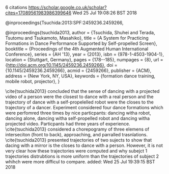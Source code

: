 6 citations
https://scholar.google.co.uk/scholar?cites=17089561983986399646
Wed 25 Jul 19:08:26 BST 2018






@inproceedings{Tsuchida:2013:SPF:2459236.2459266,


@inproceedings{tsuchida2013,
 author = {Tsuchida, Shuhei and Terada, Tsutomu and Tsukamoto, Masahiko},
 title = {A System for Practicing Formations in Dance Performance Supported by Self-propelled Screen},
 booktitle = {Proceedings of the 4th Augmented Human International Conference},
 series = {AH '13},
 year = {2013},
 isbn = {978-1-4503-1904-1},
 location = {Stuttgart, Germany},
 pages = {178--185},
 numpages = {8},
 url = {http://doi.acm.org/10.1145/2459236.2459266},
 doi = {10.1145/2459236.2459266},
 acmid = {2459266},
 publisher = {ACM},
 address = {New York, NY, USA},
 keywords = {formation dance training, mobile robot, projector},
} 





\cite{tsuchida2013} concluded that the sense of dancing with
a projected video of a person were the closest to dance with a real person
and the trajectory of dance with a self-propelelled robot were 
the closes to the trajectory of a dancer.
Experiment considered four dance formations which were perfomred three times
by nice particpants: 
dancing witha robot, dancing alone, dancing witha self-propelled robot
and dancing witha projected video.
Particpants had three years of experience.
\cite{tsuchida2013} considered a chorepogramy of three elemens 
of interseciton (front to back), approaching,
and parralled trasnlations.
\cite{tsuchida2013} presented trajectories of two sujects to show
that dacing with a mirror is the closes to dance with a person.
However, it is not very clear how these trajectories were computed 
and why subejct 1 trajectories distrubtions is more uniform than
the trajectories of subject 2 whihch were more difficul to compare.
added: Wed 25 Jul 19:39:15 BST 2018







